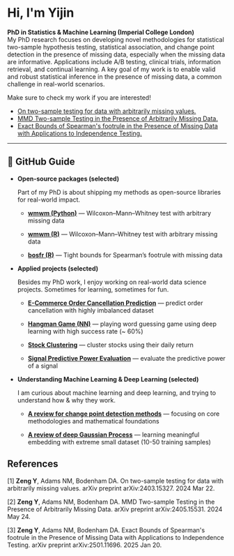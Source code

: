 # Hi, I'm Yijin

**PhD in Statistics & Machine Learning (Imperial College London)**  
My PhD research focuses on developing novel methodologies for statistical two-sample hypothesis testing, statistical association, and change point detection in the presence of missing data, especially when the missing data are informative. Applications include A/B testing, clinical trials, information retrieval, and continual learning. A key goal of my work is to enable valid and robust statistical inference in the presence of missing data, a common challenge in real-world scenarios. 

Make sure to check my work if you are interested!

- [On two-sample testing for data with arbitrarily missing values.](https://arxiv.org/abs/2403.15327)
- [MMD Two-sample Testing in the Presence of Arbitrarily Missing Data.](https://arxiv.org/abs/2405.15531)
- [Exact Bounds of Spearman's footrule in the Presence of Missing Data with Applications to Independence Testing.](https://arxiv.org/abs/2501.11696)

---

## 🔗 GitHub Guide

- **Open-source packages (selected)**
  
  Part of my PhD is about shipping my methods as open-source libraries for real-world impact.
  
  - [**wmwm (Python)**](<https://github.com/Yijin-Zeng/wmwm>) — Wilcoxon–Mann–Whitney test with arbitrary missing data
    
  - [**wmwm (R)**](<https://github.com/Yijin-Zeng/Wilcoxon-Mann-Whitney-Test-with-Missing-data>) — Wilcoxon–Mann–Whitney test with arbitrary missing data
    
  - [**bosfr (R)**](<https://github.com/Yijin-Zeng/bosfr>) — Tight bounds for Spearman’s footrule with missing data

- **Applied projects (selected)**
  
  Besides my PhD work, I enjoy working on real-world data science projects. Sometimes for learning, sometimes for fun.
  
  - [**E-Commerce Order Cancellation Prediction**](<https://github.com/Yijin-Zeng/E-CommerceOrderCancellationPrediction>) — predict order cancellation with highly imbalanced dataset
        
  - [**Hangman Game (NN)**](<https://github.com/Yijin-Zeng/HangmanGame>) — playing word guessing game using deep learning with high success rate (~ 60%)
         
  - [**Stock Clustering**](<https://github.com/Yijin-Zeng/StockClustering>) — cluster stocks using their daily return
        
  - [**Signal Predictive Power Evaluation**](<https://github.com/Yijin-Zeng/Signal-Predictive-Power-Evaluation>) — evaluate the predictive power of a signal
    
- **Understanding Machine Learning & Deep Learning (selected)**
  
  I am curious about machine learning and deep learning, and trying to understand how & why they work.
  
  - [**A review for change point detection methods**](<https://github.com/Yijin-Zeng/A-review-for-change-point-detection-methods>) — focusing on core methodologies and mathematical foundations
  
  - [**A review of deep Gaussian Process**](<https://github.com/Yijin-Zeng/A-Review-of-Deep-Gaussian-Process>) — learning meaningful embedding with extreme small dataset (10-50 training samples)
    
## References
[1] **Zeng Y**, Adams NM, Bodenham DA. On two-sample testing for data with arbitrarily missing values. arXiv preprint arXiv:2403.15327. 2024 Mar 22.

[2] **Zeng Y**, Adams NM, Bodenham DA. MMD Two-sample Testing in the Presence of Arbitrarily Missing Data. arXiv preprint arXiv:2405.15531. 2024 May 24.

[3] **Zeng Y**, Adams NM, Bodenham DA. Exact Bounds of Spearman's footrule in the Presence of Missing Data with Applications to Independence Testing. arXiv preprint arXiv:2501.11696. 2025 Jan 20.
